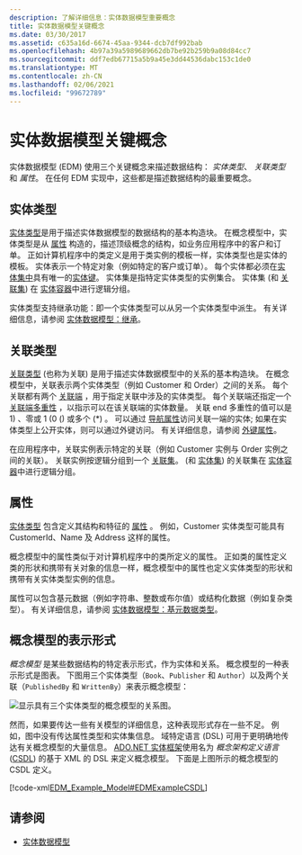 ```yaml
---
description: 了解详细信息：实体数据模型重要概念
title: 实体数据模型关键概念
ms.date: 03/30/2017
ms.assetid: c635a16d-6674-45aa-9344-dcb7df992bab
ms.openlocfilehash: 4b97a39a5989689662db7be92b259b9a08d84cc7
ms.sourcegitcommit: ddf7edb67715a5b9a45e3dd44536dabc153c1de0
ms.translationtype: MT
ms.contentlocale: zh-CN
ms.lasthandoff: 02/06/2021
ms.locfileid: "99672789"
---
```

# <a name="entity-data-model-key-concepts"></a>实体数据模型关键概念

实体数据模型 (EDM) 使用三个关键概念来描述数据结构： *实体类型*、 *关联类型* 和 *属性*。 在任何 EDM 实现中，这些都是描述数据结构的最重要概念。  
  
## <a name="entity-type"></a>实体类型  

 [实体类型](entity-type.md)是用于描述实体数据模型的数据结构的基本构造块。 在概念模型中，实体类型是从 [属性](property.md) 构造的，描述顶级概念的结构，如业务应用程序中的客户和订单。 正如计算机程序中的类定义是用于类实例的模板一样，实体类型也是实体的模板。 实体表示一个特定对象（例如特定的客户或订单）。 每个实体都必须在[实体集中](entity-set.md)具有唯一的[实体键](entity-key.md)。  实体集是指特定实体类型的实例集合。 实体集 (和 [关联集](association-set.md)) 在 [实体容器](entity-container.md)中进行逻辑分组。  
  
 实体类型支持继承功能：即一个实体类型可以从另一个实体类型中派生。 有关详细信息，请参阅 [实体数据模型：继承](entity-data-model-inheritance.md)。  
  
## <a name="association-type"></a>关联类型  

 [关联类型](association-type.md) (也称为关联) 是用于描述实体数据模型中的关系的基本构造块。 在概念模型中，关联表示两个实体类型（例如 Customer 和 Order）之间的关系。 每个关联都有两个 [关联端](association-end.md) ，用于指定关联中涉及的实体类型。 每个关联端还指定一个 [关联端多重性](association-end-multiplicity.md) ，以指示可以在该关联端的实体数量。 关联 end 多重性的值可以是 1) 、零或 1 (0 () 或多个 (\*) 。 可以通过 [导航属性](navigation-property.md)访问关联一端的实体; 如果在实体类型上公开实体，则可以通过外键访问。 有关详细信息，请参阅 [外键属性](foreign-key-property.md)。  
  
 在应用程序中，关联实例表示特定的关联（例如 Customer 实例与 Order 实例之间的关联）。 关联实例按逻辑分组到一个 [关联集](association-set.md)。  (和 [实体集](entity-set.md)) 的关联集在 [实体容器](entity-container.md)中进行逻辑分组。  
  
## <a name="property"></a>属性  

 [实体类型](entity-type.md) 包含定义其结构和特征的 [属性](property.md) 。 例如，Customer 实体类型可能具有 CustomerId、Name 及 Address 这样的属性。  
  
 概念模型中的属性类似于对计算机程序中的类所定义的属性。 正如类的属性定义类的形状和携带有关对象的信息一样，概念模型中的属性也定义实体类型的形状和携带有关实体类型实例的信息。  
  
 属性可以包含基元数据（例如字符串、整数或布尔值）或结构化数据（例如复杂类型）。 有关详细信息，请参阅 [实体数据模型：基元数据类型](entity-data-model-primitive-data-types.md)。  
  
## <a name="representations-of-a-conceptual-model"></a>概念模型的表示形式  

 *概念模型* 是某些数据结构的特定表示形式，作为实体和关系。 概念模型的一种表示形式是图表。 下图用三个实体类型（`Book`、`Publisher` 和 `Author`）以及两个关联（`PublishedBy` 和 `WrittenBy`）来表示概念模型：  
  
 ![显示具有三个实体类型的概念模型的关系图。](./media/entity-data-model-key-concepts/conceptual-model-entity-types-associations.gif)  
  
 然而，如果要传达一些有关模型的详细信息，这种表现形式存在一些不足。 例如，图中没有传达属性类型和实体集信息。 域特定语言 (DSL) 可用于更明确地传达有关概念模型的大量信息。 [ADO.NET 实体框架](./ef/index.md)使用名为 *概念架构定义语言* ([CSDL](/ef/ef6/modeling/designer/advanced/edmx/csdl-spec)) 的基于 XML 的 DSL 来定义概念模型。 下面是上图所示的概念模型的 CSDL 定义。  
  
 [!code-xml[EDM_Example_Model#EDMExampleCSDL](../../../../samples/snippets/xml/VS_Snippets_Data/edm_example_model/xml/books.edmx#edmexamplecsdl)]  
  
## <a name="see-also"></a>请参阅

- [实体数据模型](entity-data-model.md)
